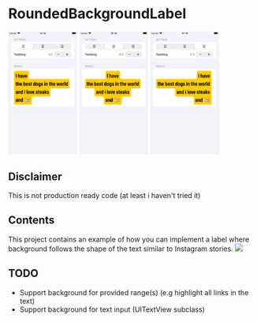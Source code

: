 # RoundedBackgroundLabel

<img src="images/left.png" width="140"/> <img src="images/center.png" width="140"/> <img src="images/right.png" width="140"/>

## Disclaimer
This is not production ready code (at least i haven't tried it)

## Contents
This project contains an example of how you can implement a label where background follows the shape of the text similar to Instagram stories.
<img src="images/reference.png" width="140"/>

## TODO

- Support background for provided range(s) (e.g highlight all links in the text)
- Support background for text input (UITextView subclass)
